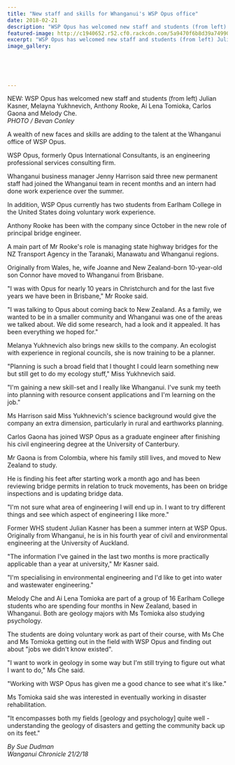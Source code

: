 ```yaml
---
title: "New staff and skills for Whanganui's WSP Opus office"
date: 2018-02-21
description: "WSP Opus has welcomed new staff and students (from left) Julian Kasner (former WHS student)..."
featured-image: http://c1940652.r52.cf0.rackcdn.com/5a9470f6b8d39a7499000417/Julian-Kasner-OPUS-21-Feb-2018.jpg
excerpt: "WSP Opus has welcomed new staff and students (from left) Julian Kasner, Melayna Yukhnevich, Anthony Rooke, Ai Lena Tomioka, Carlos Gaona and Melody Che."
image_gallery:
    
    
    
    
    
---
```


<p><span>NEW: WSP Opus has welcomed new staff and students (from left) Julian Kasner, Melayna Yukhnevich, Anthony Rooke, Ai Lena Tomioka, Carlos Gaona and Melody Che.</span><br /><em>PHOTO / Bevan Conley</em></p>
<p class="element element-paragraph">A wealth of new faces and skills are adding to the talent at the Whanganui office of WSP Opus.</p>
<p class="element element-paragraph">WSP Opus, formerly Opus International Consultants, is an engineering professional services consulting firm.</p>
<p class="element element-paragraph">Whanganui business manager Jenny Harrison said three new permanent staff had joined the Whanganui team in recent months and an intern had done work experience over the summer.</p>
<p class="element element-paragraph">In addition, WSP Opus currently has two students from Earlham College in the United States doing voluntary work experience.</p>
<p class="element element-paragraph">Anthony Rooke has been with the company since October in the new role of principal bridge engineer.</p>
<p class="element element-paragraph">A main part of Mr Rooke's role is managing state highway bridges for the NZ Transport Agency in the Taranaki, Manawatu and Whanganui regions.</p>
<p class="element element-paragraph">Originally from Wales, he, wife Joanne and New Zealand-born 10-year-old son Connor have moved to Whanganui from Brisbane.</p>
<p class="element element-paragraph">"I was with Opus for nearly 10 years in Christchurch and for the last five years we have been in Brisbane," Mr Rooke said.</p>
<p class="element element-paragraph">"I was talking to Opus about coming back to New Zealand. As a family, we wanted to be in a smaller community and Whanganui was one of the areas we talked about. We did some research, had a look and it appealed. It has been everything we hoped for."</p>
<p class="element element-paragraph">Melanya Yukhnevich also brings new skills to the company. An ecologist with experience in regional councils, she is now training to be a planner.</p>
<p class="element element-paragraph">"Planning is such a broad field that I thought I could learn something new but still get to do my ecology stuff," Miss Yukhnevich said.</p>
<p class="element element-paragraph">"I'm gaining a new skill-set and I really like Whanganui. I've sunk my teeth into planning with resource consent applications and I'm learning on the job."</p>
<p class="element element-paragraph">Ms Harrison said Miss Yukhnevich's science background would give the company an extra dimension, particularly in rural and earthworks planning.</p>
<p class="element element-paragraph">Carlos Gaona has joined WSP Opus as a graduate engineer after finishing his civil engineering degree at the University of Canterbury.</p>
<p class="element element-paragraph">Mr Gaona is from Colombia, where his family still lives, and moved to New Zealand to study.</p>
<p class="element element-paragraph">He is finding his feet after starting work a month ago and has been reviewing bridge permits in relation to truck movements, has been on bridge inspections and is updating bridge data.</p>
<p class="element element-paragraph">"I'm not sure what area of engineering I will end up in. I want to try different things and see which aspect of engineering I like more."</p>
<p class="element element-paragraph">Former WHS student Julian Kasner has been a summer intern at WSP Opus. Originally from Whanganui, he is in his fourth year of civil and environmental engineering at the University of Auckland.</p>
<p class="element element-paragraph">"The information I've gained in the last two months is more practically applicable than a year at university," Mr Kasner said.</p>
<p class="element element-paragraph">"I'm specialising in environmental engineering and I'd like to get into water and wastewater engineering."</p>
<p class="element element-paragraph">Melody Che and Ai Lena Tomioka are part of a group of 16 Earlham College students who are spending four months in New Zealand, based in Whanganui. Both are geology majors with Ms Tomioka also studying psychology.</p>
<p class="element element-paragraph">The students are doing voluntary work as part of their course, with Ms Che and Ms Tomioka getting out in the field with WSP Opus and finding out about "jobs we didn't know existed".</p>
<p class="element element-paragraph">"I want to work in geology in some way but I'm still trying to figure out what I want to do," Ms Che said.</p>
<p class="element element-paragraph">"Working with WSP Opus has given me a good chance to see what it's like."</p>
<p class="element element-paragraph">Ms Tomioka said she was interested in eventually working in disaster rehabilitation.</p>
<p class="element element-paragraph">"It encompasses both my fields [geology and psychology] quite well - understanding the geology of disasters and getting the community back up on its feet."</p>
<p class="element element-paragraph"><em>By Sue Dudman</em><br /><em>Wanganui Chronicle 21/2/18</em></p>

